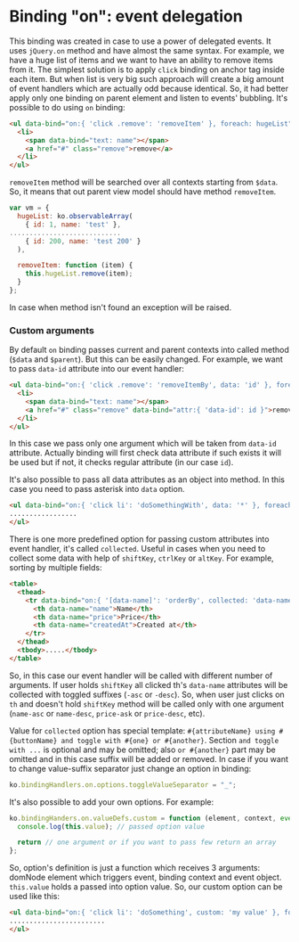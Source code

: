 Binding "on": event delegation
===

This binding was created in case to use a power of delegated events. It uses `jQuery.on` method and have almost the same syntax.
For example, we have a huge list of items and we want to have an ability to remove items from it. The simplest solution is to apply `click` binding on anchor tag inside each item. But when list is very big such approach will create a big amount of event handlers which are actually odd because identical. So, it had better apply only one binding on parent element and listen to events' bubbling.
It's possible to do using `on` binding:
```html
<ul data-bind="on:{ 'click .remove': 'removeItem' }, foreach: hugeList">
  <li>
    <span data-bind="text: name"></span>
    <a href="#" class="remove">remove</a>
  </li>
</ul>
```
`removeItem` method will be searched over all contexts starting from `$data`. So, it means that out parent view model should have method `removeItem`.
```js
var vm = {
  hugeList: ko.observableArray(
    { id: 1, name: 'test' },
............................
    { id: 200, name: 'test 200' }
  ),

  removeItem: function (item) {
    this.hugeList.remove(item);
  }
};
```
In case when method isn't found an exception will be raised.

### Custom arguments

By default `on` binding passes current and parent contexts into called method (`$data` and `$parent`). But this can be easily changed. For example, we want to pass `data-id` attribute into our event handler:
```html
<ul data-bind="on:{ 'click .remove': 'removeItemBy', data: 'id' }, foreach: hugeList">
  <li>
    <span data-bind="text: name"></span>
    <a href="#" class="remove" data-bind="attr:{ 'data-id': id }">remove</a>
  </li>
</ul>
```
In this case we pass only one argument which will be taken from `data-id` attribute. Actually binding will first check data attribute if such exists it will be used but if not, it checks regular attribute (in our case `id`).

It's also possible to pass all data attributes as an object into method. In this case you need to pass asterisk into `data` option.
```html
<ul data-bind="on:{ 'click li': 'doSomethingWith', data: '*' }, foreach: hugeList">
.................
</ul>
```

There is one more predefined option for passing custom attributes into event handler, it's called `collected`. Useful in cases when you need to collect some data with help of `shiftKey`, `ctrlKey` or `altKey`. For example, sorting by multiple fields:
```html
<table>
  <thead>
    <tr data-bind="on:{ '[data-name]': 'orderBy', collected: 'data-name using shiftKey and toggle with asc or desc'">
      <th data-name="name">Name</th>
      <th data-name="price">Price</th>
      <th data-name="createdAt">Created at</th>
    </tr>
  </thead>
  <tbody>.....</tbody>
</table>
```
So, in this case our event handler will be called with different number of arguments. If user holds `shiftKey` all clicked th's `data-name` attributes will be collected with toggled suffixes (`-asc` or `-desc`). So, when user just clicks on `th` and doesn't hold `shiftKey` method will be called only with one argument (`name-asc` or `name-desc`, `price-ask` or `price-desc`, etc).

Value for `collected` option has special template: `#{attributeName} using #{buttonName} and toggle with #{one} or #{another}`. Section `and toggle with ...` is optional and may be omitted; also `or #{another}` part may be omitted and in this case suffix will be added or removed.  In case if you want to change value-suffix separator just change an option in binding:
```js
ko.bindingHandlers.on.options.toggleValueSeparator = "_";
```

It's also possible to add your own options. For example:
```js
ko.bindingHanders.on.valueDefs.custom = function (element, context, event) {
  console.log(this.value); // passed option value

  return // one argument or if you want to pass few return an array
};
```
So, option's definition is just a function which receives 3 arguments: domNode element which triggers event, binding context and event object. `this.value` holds a passed into option value. So, our custom option can be used like this:
```html
<ul data-bind="on:{ 'click li': 'doSomething', custom: 'my value' }, foreach: hugeList">
........................
</ul>
```